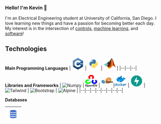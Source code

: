 ### Hello! I'm Kevin 👋

I'm an Electrical Engineering student at University of California, San Diego. I love learning new things and have a passion for becoming better each day. My interest is in the intersection of [controls](https://github.com/kevshin2002/Controls), [machine learning](https://github.com/kevshin2002/ML-AI), and [software](https://github.com/kevshin2002/Software-Development)!


## Technologies
**Main Programming Languages**
| <img title="C++" alt="C++" width="40px" src="https://raw.githubusercontent.com/github/explore/master/topics/cpp/cpp.png" /> | <img title="Python" alt="Python" width="40px" src="https://raw.githubusercontent.com/github/explore/master/topics/python/python.png"> | <img title="MATLAB" alt="MATLAB" width="40px" src="https://raw.githubusercontent.com/github/explore/main/topics/matlab/matlab.png"> |
|--|--|--|


**Libraries and Frameworks**
| <img title="Numpy" alt="Numpy" width="40px" src="https://upload.wikimedia.org/wikipedia/commons/3/31/NumPy_logo_2020.svg"> | <img title="OpenCV" alt="OpenCV" width="40px" src="https://raw.githubusercontent.com/github/explore/master/topics/opencv/opencv.png"> | <img title="Scikit-Learn" alt="Scikit Learn" width="40px" src="https://raw.githubusercontent.com/github/explore/master/topics/scikit-learn/scikit-learn.png">|<img title="Docker" alt="Docker" width="40px" src="https://raw.githubusercontent.com/github/explore/master/topics/docker/docker.png"> | <img title="FastAPI" alt="FastAPI" width="40px" src="https://raw.githubusercontent.com/github/explore/master/topics/fastapi/fastapi.png"> | <img title="Tailwind" alt="Tailwind" width="40px" src="https://tailwindcss.com/_next/static/media/tailwindcss-mark.3c5441fc7a190fb1800d4a5c7f07ba4b1345a9c8.svg"> | <img title="Bootstrap" alt="Bootstrap" width="40px" src="https://img.icons8.com/color/48/000000/bootstrap"> | <img title="Alpine" alt="Alpine" width="40px" src="https://icon.icepanel.io/Technology/png-shadow-512/Alpine.js.png"> |
|--|--|--|--|--|--|--|--|

**Databases**

| <img title="SQL" alt="SQL" width="40px" src="https://raw.githubusercontent.com/github/explore/master/topics/sql/sql.png"> |
|--|

